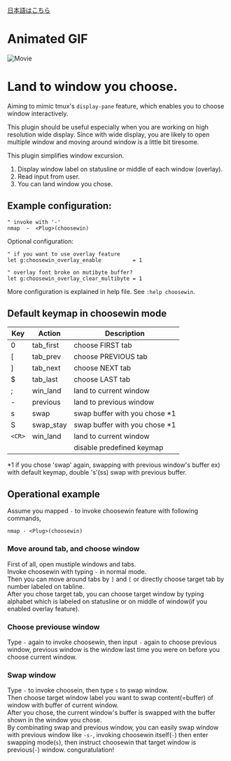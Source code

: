 [日本語はこちら](https://github.com/t9md/vim-choosewin/blob/master/README-JP.md)

# Animated GIF

![Movie](http://gifzo.net/1A8QMzrbRp.gif)

# Land to window you choose.

Aiming to mimic tmux's `display-pane` feature, which enables you to choose window interactively.

This plugin should be useful especially when you are working on high resolution wide display.
Since with wide display, you are likely to open multiple window and moving around window is a little bit tiresome.

This plugin simplifies window excursion.

  1. Display window label on statusline or middle of each window (overlay).
  2. Read input from user.
  3. You can land window you chose.


## Example configuration:


```Vim
" invoke with '-'
nmap  -  <Plug>(choosewin)
```

Optional configuration:

```vim
" if you want to use overlay feature
let g:choosewin_overlay_enable          = 1

" overlay font broke on mutibyte buffer?
let g:choosewin_overlay_clear_multibyte = 1
```

More configuration is explained in help file. See `:help choosewin`.

## Default keymap in choosewin mode

| Key    | Action     | Description                   | 
| ------ | ---------- | ----------------------------- | 
| 0      | tab_first  | choose FIRST    tab           | 
| [      | tab_prev   | choose PREVIOUS tab           | 
| ]      | tab_next   | choose NEXT     tab           | 
| $      | tab_last   | choose LAST     tab           | 
| ;      | win_land   | land to current window        | 
| -      | previous   | land to previous window       | 
| s      | swap       | swap buffer with you chose *1 | 
| S      | swap_stay  | swap buffer with you chose *1 | 
| `<CR>` | win_land   | land to current window        | 
|        | <NOP>      | disable predefined keymap     | 

*1 if you chose 'swap' again, swapping with previous window's buffer
ex) with default keymap, double 's'(ss) swap with previous buffer.

## Operational example

Assume you mapped `-` to invoke choosewin feature with following commands,

```Vim
nmap - <Plug>(choosewin)
```

### Move around tab, and choose window

First of all, open mustiple windows and tabs.  
Invoke choosewin with typing `-` in normal mode.  
Then you can move around tabs by `]` and `[` or directly choose target tab by number labeled on tabline.  
After you chose target tab, you can choose target window by typing alphabet which is labeled on statusline or on middle of window(if you enabled overlay feature).  

### Choose previouse window

Type `-` again to invoke choosewin, then input `-` again to choose previous window, previous window is the window last time you were on before you choose current window.  

### Swap window

Type `-` to invoke choosein, then type `s` to swap window.  
Then choose target window label you want to swap content(=buffer) of window with buffer of current window.  
After you chose, the current window's buffer is swapped with the buffer shown in the window you chose.  
By combinating swap and previous window, you can easily swap window with previous window like `-s-`, invoking choosewin itself(`-`) then enter swapping mode(`s`), then instruct choosewin that target window is previous(`-`) window. conguratulation!  
